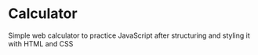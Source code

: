 # Calculator

Simple web calculator to practice JavaScript after structuring and styling it with HTML and CSS
